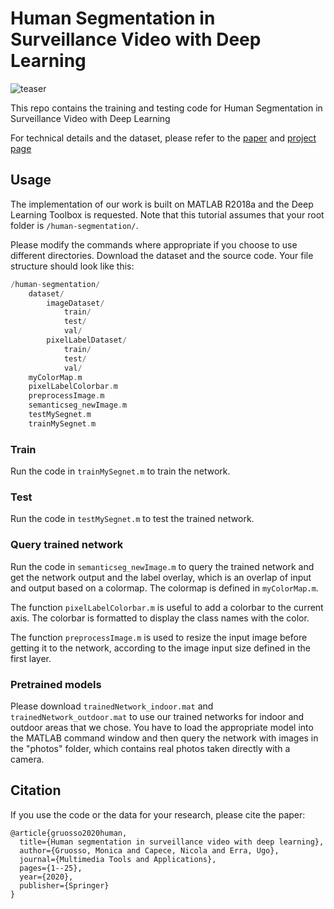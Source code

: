 # Human Segmentation in Surveillance Video with Deep Learning

![teaser](images/teaser.png)

This repo contains the training and testing code for Human Segmentation in Surveillance Video with Deep Learning

For technical details and the dataset, please refer to the [paper](https://link.springer.com/article/10.1007/s11042-020-09425-0) and [project page](http://graphics.unibas.it/www/HumanSegmentation/index.md.html)

## Usage


The implementation of our work is built on MATLAB R2018a and the Deep Learning Toolbox is requested.
Note that this tutorial assumes that your root folder is `/human-segmentation/`. 

Please modify the commands where appropriate if you choose to use different directories.
Download the dataset and the source code. Your file structure should look like this:

~~~~~~~~~~~~~~~~~~~~~~~~~~~~~~~~~~~~~ C
/human-segmentation/
    dataset/
        imageDataset/
            train/
            test/
            val/
        pixelLabelDataset/
            train/
            test/
            val/
    myColorMap.m
    pixelLabelColorbar.m
    preprocessImage.m
    semanticseg_newImage.m
    testMySegnet.m
    trainMySegnet.m
~~~~~~~~~~~~~~~~~~~~~~~~~~~~~~~~~~~~~

### Train

Run the code in `trainMySegnet.m` to train the network.

### Test

Run the code in `testMySegnet.m` to test the trained network.

### Query trained network

Run the code in `semanticseg_newImage.m` to query the trained network and get the network output and the label overlay, which is an overlap of input and output based on a colormap. 
The colormap is defined in `myColorMap.m`. 

The function `pixelLabelColorbar.m` is useful to add a colorbar to the current axis. 
The colorbar is formatted to display the class names with the color.

The function `preprocessImage.m` is used to resize the input image before getting it to the network, according to the image input size defined in the first layer.

### Pretrained models

Please download `trainedNetwork_indoor.mat` and `trainedNetwork_outdoor.mat` to use our trained networks for indoor and outdoor areas that we chose.
You have to load the appropriate model into the MATLAB command window and then query the network with images in the "photos" folder, which contains real photos taken directly with a camera.

## Citation

If you use the code or the data for your research, please cite the paper:

```
@article{gruosso2020human,
  title={Human segmentation in surveillance video with deep learning},
  author={Gruosso, Monica and Capece, Nicola and Erra, Ugo},
  journal={Multimedia Tools and Applications},
  pages={1--25},
  year={2020},
  publisher={Springer}
}
```
